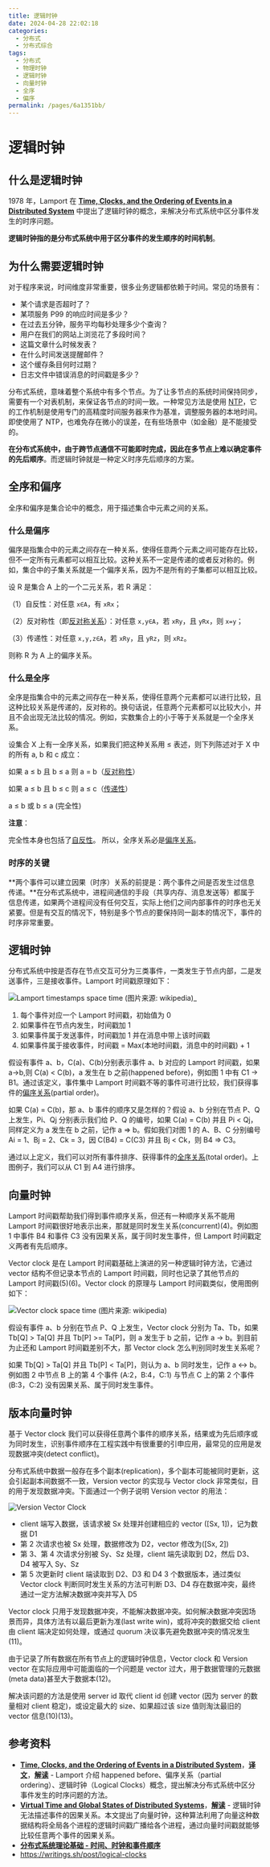 ```yaml
---
title: 逻辑时钟
date: 2024-04-28 22:02:18
categories:
  - 分布式
  - 分布式综合
tags:
  - 分布式
  - 物理时钟
  - 逻辑时钟
  - 向量时钟
  - 全序
  - 偏序
permalink: /pages/6a1351bb/
---
```


# 逻辑时钟

## 什么是逻辑时钟

1978 年，Lamport 在 [**Time, Clocks, and the Ordering of Events in a Distributed System**](https://lamport.azurewebsites.net/pubs/time-clocks.pdf) 中提出了逻辑时钟的概念，来解决分布式系统中区分事件发生的时序问题。

**逻辑时钟指的是分布式系统中用于区分事件的发生顺序的时间机制**。

## 为什么需要逻辑时钟

对于程序来说，时间维度非常重要，很多业务逻辑都依赖于时间。常见的场景有：

- 某个请求是否超时了？
- 某项服务 P99 的响应时间是多少？
- 在过去五分钟，服务平均每秒处理多少个查询？
- 用户在我们的网站上浏览花了多段时间？
- 这篇文章什么时候发表？
- 在什么时间发送提醒邮件？
- 这个缓存条目何时过期？
- 日志文件中错误消息的时间戳是多少？

分布式系统，意味着整个系统中有多个节点。为了让多节点的系统时间保持同步，需要有一个对表机制，来保证各节点的时间一致。一种常见方法是使用 [NTP](https://en.wikipedia.org/wiki/Network_Time_Protocol)，它的工作机制是使用专门的高精度时间服务器来作为基准，调整服务器的本地时间。即使使用了 NTP，也难免存在微小的误差，在有些场景中（如金融）是不能接受的。

**在分布式系统中，由于跨节点通信不可能即时完成，因此在多节点上难以确定事件的先后顺序**。而逻辑时钟就是一种定义时序先后顺序的方案。

## 全序和偏序

全序和偏序是集合论中的概念，用于描述集合中元素之间的关系。

### 什么是偏序

偏序是指集合中的元素之间存在一种关系，使得任意两个元素之间可能存在比较，但不一定所有元素都可以相互比较。这种关系不一定是传递的或者反对称的。例如，集合中的子集关系就是一个偏序关系，因为不是所有的子集都可以相互比较。

设 R 是集合 A 上的一个二元关系，若 R 满足：

（1）自反性：对任意 `x∈A`，有 `xRx`；

（2）反对称性（即[反对称关系](https://www.zhihu.com/search?q=反对称关系&search_source=Entity&hybrid_search_source=Entity&hybrid_search_extra={"sourceType"%3A"answer"%2C"sourceId"%3A555298363})）：对任意 `x,y∈A`，若 `xRy`，且 `yRx`，则 `x=y`；

（3）传递性：对任意 `x,y,z∈A`，若 `xRy`，且 `yRz`，则 `xRz`。

则称 R 为 A 上的偏序关系。

### 什么是全序

全序是指集合中的元素之间存在一种关系，使得任意两个元素都可以进行比较，且这种比较关系是传递的，反对称的。换句话说，任意两个元素都可以比较大小，并且不会出现无法比较的情况。例如，实数集合上的小于等于关系就是一个全序关系。

设集合 X 上有一全序关系，如果我们把这种关系用 ≤ 表述，则下列陈述对于 X 中的所有 a, b 和 c 成立：

如果 a ≤ b 且 b ≤ a 则 a = b（[反对称性](https://www.zhihu.com/search?q=反对称性&search_source=Entity&hybrid_search_source=Entity&hybrid_search_extra={"sourceType"%3A"answer"%2C"sourceId"%3A555298363})）

如果 a ≤ b 且 b ≤ c 则 a ≤ c（[传递性](https://www.zhihu.com/search?q=传递性&search_source=Entity&hybrid_search_source=Entity&hybrid_search_extra={"sourceType"%3A"answer"%2C"sourceId"%3A555298363})）

a ≤ b 或 b ≤ a (完全性)

**注意**：

完全性本身也包括了[自反性](https://www.zhihu.com/search?q=自反性&search_source=Entity&hybrid_search_source=Entity&hybrid_search_extra={"sourceType"%3A"answer"%2C"sourceId"%3A555298363})。 所以，全序关系必是[偏序关系](https://www.zhihu.com/search?q=偏序关系&search_source=Entity&hybrid_search_source=Entity&hybrid_search_extra={"sourceType"%3A"answer"%2C"sourceId"%3A555298363})。

### 时序的关键

**两个事件可以建立因果（时序）关系的前提是：两个事件之间是否发生过信息传递。**在分布式系统中，进程间通信的手段（共享内存、消息发送等）都属于信息传递，如果两个进程间没有任何交互，实际上他们之间内部事件的时序也无关紧要。但是有交互的情况下，特别是多个节点的要保持同一副本的情况下，事件的时序非常重要。

## 逻辑时钟

分布式系统中按是否存在节点交互可分为三类事件，一类发生于节点内部，二是发送事件，三是接收事件。Lamport 时间戳原理如下：

![Lamport timestamps space time (图片来源: wikipedia)_](https://raw.githubusercontent.com/dunwu/images/master/snap/202405170810350.webp)

1. 每个事件对应一个 Lamport 时间戳，初始值为 0
2. 如果事件在节点内发生，时间戳加 1
3. 如果事件属于发送事件，时间戳加 1 并在消息中带上该时间戳
4. 如果事件属于接收事件，时间戳 = Max(本地时间戳，消息中的时间戳) + 1

假设有事件 a、b，C(a)、C(b)分别表示事件 a、b 对应的 Lamport 时间戳，如果 a->b,则 C(a) < C(b)，a 发生在 b 之前(happened before)，例如图 1 中有 C1 -> B1。通过该定义，事件集中 Lamport 时间戳不等的事件可进行比较，我们获得事件的[偏序关系](https://en.wikipedia.org/wiki/Partially_ordered_set#Formal_definition)(partial order)。

如果 C(a) = C(b)，那 a、b 事件的顺序又是怎样的？假设 a、b 分别在节点 P、Q 上发生，Pi、Qj 分别表示我们给 P、Q 的编号，如果 C(a) = C(b) 并且 Pi < Qj，同样定义为 a 发生在 b 之前，记作 a => b。假如我们对图 1 的 A、B、C 分别编号 Ai = 1、Bj = 2、Ck = 3，因 C(B4) = C(C3) 并且 Bj < Ck，则 B4 => C3。

通过以上定义，我们可以对所有事件排序、获得事件的[全序关系](https://en.wikipedia.org/wiki/Total_order)(total order)。上图例子，我们可以从 C1 到 A4 进行排序。

## 向量时钟

Lamport 时间戳帮助我们得到事件顺序关系，但还有一种顺序关系不能用 Lamport 时间戳很好地表示出来，那就是同时发生关系(concurrent)(4)。例如图 1 中事件 B4 和事件 C3 没有因果关系，属于同时发生事件，但 Lamport 时间戳定义两者有先后顺序。

Vector clock 是在 Lamport 时间戳基础上演进的另一种逻辑时钟方法，它通过 vector 结构不但记录本节点的 Lamport 时间戳，同时也记录了其他节点的 Lamport 时间戳(5)(6)。Vector clock 的原理与 Lamport 时间戳类似，使用图例如下：

![Vector clock space time (图片来源: wikipedia)](https://raw.githubusercontent.com/dunwu/images/master/snap/202405170811135.webp)

假设有事件 a、b 分别在节点 P、Q 上发生，Vector clock 分别为 Ta、Tb，如果 Tb[Q] > Ta[Q] 并且 Tb[P] >= Ta[P]，则 a 发生于 b 之前，记作 a -> b。到目前为止还和 Lamport 时间戳差别不大，那 Vector clock 怎么判别同时发生关系呢？

如果 Tb[Q] > Ta[Q] 并且 Tb[P] < Ta[P]，则认为 a、b 同时发生，记作 a <-> b。例如图 2 中节点 B 上的第 4 个事件 (A:2，B:4，C:1) 与节点 C 上的第 2 个事件 (B:3，C:2) 没有因果关系、属于同时发生事件。

## 版本向量时钟

基于 Vector clock 我们可以获得任意两个事件的顺序关系，结果或为先后顺序或为同时发生，识别事件顺序在工程实践中有很重要的引申应用，最常见的应用是发现数据冲突(detect conflict)。

分布式系统中数据一般存在多个副本(replication)，多个副本可能被同时更新，这会引起副本间数据不一致，Version vector 的实现与 Vector clock 非常类似，目的用于发现数据冲突。下面通过一个例子说明 Version vector 的用法：

![Version Vector Clock](https://raw.githubusercontent.com/dunwu/images/master/snap/202405170812797.png)

- client 端写入数据，该请求被 Sx 处理并创建相应的 vector ([Sx, 1])，记为数据 D1
- 第 2 次请求也被 Sx 处理，数据修改为 D2，vector 修改为([Sx, 2])
- 第 3、第 4 次请求分别被 Sy、Sz 处理，client 端先读取到 D2，然后 D3、D4 被写入 Sy、Sz
- 第 5 次更新时 client 端读取到 D2、D3 和 D4 3 个数据版本，通过类似 Vector clock 判断同时发生关系的方法可判断 D3、D4 存在数据冲突，最终通过一定方法解决数据冲突并写入 D5

Vector clock 只用于发现数据冲突，不能解决数据冲突。如何解决数据冲突因场景而异，具体方法有以最后更新为准(last write win)，或将冲突的数据交给 client 由 client 端决定如何处理，或通过 quorum 决议事先避免数据冲突的情况发生(11)。

由于记录了所有数据在所有节点上的逻辑时钟信息，Vector clock 和 Version vector 在实际应用中可能面临的一个问题是 vector 过大，用于数据管理的元数据(meta data)甚至大于数据本(12)。

解决该问题的方法是使用 server id 取代 client id 创建 vector (因为 server 的数量相对 client 稳定)，或设定最大的 size、如果超过该 size 值则淘汰最旧的 vector 信息(10)(13)。

## 参考资料

- [**Time, Clocks, and the Ordering of Events in a Distributed System**](https://lamport.azurewebsites.net/pubs/time-clocks.pdf)，[**译文**](https://cloud.tencent.com/developer/article/1163428)，[**解读**](https://zhuanlan.zhihu.com/p/56146800) - Lamport 介绍 happened before、偏序关系（partial ordering）、逻辑时钟（Logical Clocks）概念，提出解决分布式系统中区分事件发生的时序问题的方法。
- [**Virtual Time and Global States of Distributed Systems**](http://courses.csail.mit.edu/6.852/01/papers/VirtTime_GlobState.pdf)，[**解读**](https://zhuanlan.zhihu.com/p/56886156) - 逻辑时钟无法描述事件的因果关系。本文提出了向量时钟，这种算法利用了向量这种数据结构将全局各个进程的逻辑时间戳广播给各个进程，通过向量时间戳就能够比较任意两个事件的因果关系。
- [**分布式系统理论基础 - 时间、时钟和事件顺序**](https://zhuanlan.zhihu.com/p/23278509)
- https://writings.sh/post/logical-clocks
